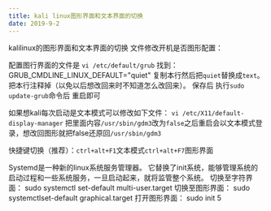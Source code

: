 ```yaml
---
title: kali linux图形界面和文本界面的切换
date: 2019-9-2
---
```


kalilinux的图形界面和文本界面的切换
文件修改开机是否图形配置：

配置图行界面的文件是 `vi /etc/default/grub`
找到：GRUB_CMDLINE_LINUX_DEFAULT="quiet"
复制本行然后把`quiet`替换成`text`。
把本行注释掉（以免以后想改回来时不知道怎么改回来）。
保存后 执行`sudo update-grub`命令后 重启即可

如果想kali每次启动是文本模式可以修改如下文件：
`vi /etc/X11/default-display-manager`
把里面内容`/usr/sbin/gdm3`改为`false`之后重启会以文本模式登录，想改回图形就把false还原回`/usr/sbin/gdm3`

快捷键切换（推荐）：`ctrl+alt+F1`文本模式`ctrl+alt+F7`图形界面



Systemd是一种新的linux系统服务管理器。
它替换了init系统，能够管理系统的启动过程和一些系统服务，一旦启动起来，就将监管整个系统。
切换至字符界面：
	sudo systemctl set-default multi-user.target
切换至图形界面：
	sudo systemctlset-default graphical.target
打开图形界面：
sudo init 5
